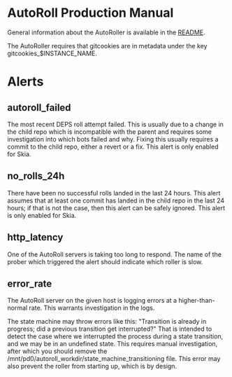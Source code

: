 AutoRoll Production Manual
==========================

General information about the AutoRoller is available in the
[README](./README.md).

The AutoRoller requires that gitcookies are in metadata under the key gitcookies_$INSTANCE_NAME.

Alerts
======

autoroll_failed
---------------

The most recent DEPS roll attempt failed. This is usually due to a change in the
child repo which is incompatible with the parent and requires some investigation
into which bots failed and why. Fixing this usually requires a commit to the
child repo, either a revert or a fix. This alert is only enabled for Skia.


no_rolls_24h
------------

There have been no successful rolls landed in the last 24 hours. This alert
assumes that at least one commit has landed in the child repo in the last 24
hours; if that is not the case, then this alert can be safely ignored. This
alert is only enabled for Skia.


http_latency
------------

One of the AutoRoll servers is taking too long to respond. The name of the
prober which triggered the alert should indicate which roller is slow.


error_rate
----------

The AutoRoll server on the given host is logging errors at a higher-than-normal
rate. This warrants investigation in the logs.

The state machine may throw errors like this: "Transition is already in
progress; did a previous transition get interrupted?"  That is intended to
detect the case where we interrupted the process during a state transition, and
we may be in an undefined state. This requires manual investigation, after which
you should remove the /mnt/pd0/autoroll_workdir/state_machine_transitioning
file. This error may also prevent the roller from starting up, which is by
design.
